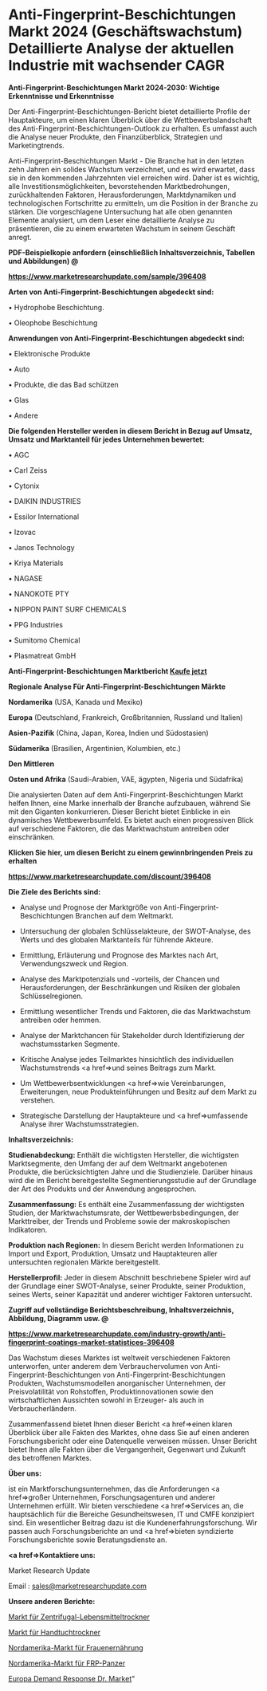 # Anti-Fingerprint-Beschichtungen Markt 2024 (Geschäftswachstum) Detaillierte Analyse der aktuellen Industrie mit wachsender CAGR

<strong>Anti-Fingerprint-Beschichtungen Markt 2024-2030: Wichtige Erkenntnisse und Erkenntnisse</strong>

Der Anti-Fingerprint-Beschichtungen-Bericht bietet detaillierte Profile der Hauptakteure, um einen klaren Überblick über die Wettbewerbslandschaft des Anti-Fingerprint-Beschichtungen-Outlook zu erhalten. Es umfasst auch die Analyse neuer Produkte, den Finanzüberblick, Strategien und Marketingtrends.

Anti-Fingerprint-Beschichtungen Markt - Die Branche hat in den letzten zehn Jahren ein solides Wachstum verzeichnet, und es wird erwartet, dass sie in den kommenden Jahrzehnten viel erreichen wird. Daher ist es wichtig, alle Investitionsmöglichkeiten, bevorstehenden Marktbedrohungen, zurückhaltenden Faktoren, Herausforderungen, Marktdynamiken und technologischen Fortschritte zu ermitteln, um die Position in der Branche zu stärken. Die vorgeschlagene Untersuchung hat alle oben genannten Elemente analysiert, um dem Leser eine detaillierte Analyse zu präsentieren, die zu einem erwarteten Wachstum in seinem Geschäft anregt.



<strong><b>PDF-Beispielkopie anfordern (einschließlich Inhaltsverzeichnis, Tabellen und Abbildungen) @ </b></strong>

<strong><a href=https://www.marketresearchupdate.com/sample/396408>

<strong>https://www.marketresearchupdate.com/sample/396408</u></a></strong></strong>



<strong>Arten von Anti-Fingerprint-Beschichtungen abgedeckt sind:</strong>

• Hydrophobe Beschichtung.

• Oleophobe Beschichtung



<strong>Anwendungen von Anti-Fingerprint-Beschichtungen abgedeckt sind:</strong>

• Elektronische Produkte

• Auto

• Produkte, die das Bad schützen

• Glas

• Andere



<strong>Die folgenden Hersteller werden in diesem Bericht in Bezug auf Umsatz, Umsatz und Marktanteil für jedes Unternehmen bewertet:</strong>

• AGC

• Carl Zeiss

• Cytonix

• DAIKIN INDUSTRIES

• Essilor International

• Izovac

• Janos Technology

• Kriya Materials

• NAGASE

• NANOKOTE PTY

• NIPPON PAINT SURF CHEMICALS

• PPG Industries

• Sumitomo Chemical

• Plasmatreat GmbH



<strong>Anti-Fingerprint-Beschichtungen Marktbericht <a href=https://www.marketresearchupdate.com/buynow/396408>Kaufe jetzt</a></strong>



<strong>Regionale Analyse Für Anti-Fingerprint-Beschichtungen Märkte</strong>



<strong>Nordamerika</strong> (USA, Kanada und Mexiko)



<strong>Europa</strong> (Deutschland, Frankreich, Großbritannien, Russland und Italien)



<strong>Asien-Pazifik</strong> (China, Japan, Korea, Indien und Südostasien)



<strong>Südamerika</strong> (Brasilien, Argentinien, Kolumbien, etc.)



<strong>Den Mittleren</strong> 

<strong>Osten und Afrika</strong> (Saudi-Arabien, VAE, ägypten, Nigeria und Südafrika)

Die analysierten Daten auf dem Anti-Fingerprint-Beschichtungen Markt helfen Ihnen, eine Marke innerhalb der Branche aufzubauen, während Sie mit den Giganten konkurrieren. Dieser Bericht bietet Einblicke in ein dynamisches Wettbewerbsumfeld. Es bietet auch einen progressiven Blick auf verschiedene Faktoren, die das Marktwachstum antreiben oder einschränken.



<strong>Klicken Sie hier, um diesen Bericht zu einem gewinnbringenden Preis zu erhalten
</strong>

<strong><a href=https://www.marketresearchupdate.com/discount/396408>https://www.marketresearchupdate.com/discount/396408</b></u></strong></a>



<strong>Die Ziele des Berichts sind:</strong>

- Analyse und Prognose der Marktgröße von Anti-Fingerprint-Beschichtungen Branchen auf dem Weltmarkt.

- Untersuchung der globalen Schlüsselakteure, der SWOT-Analyse, des Werts und des globalen Marktanteils für führende Akteure.

- Ermittlung, Erläuterung und Prognose des Marktes nach Art, Verwendungszweck und Region.

- Analyse des Marktpotenzials und -vorteils, der Chancen und Herausforderungen, der Beschränkungen und Risiken der globalen Schlüsselregionen.

- Ermittlung wesentlicher Trends und Faktoren, die das Marktwachstum antreiben oder hemmen.

- Analyse der Marktchancen für Stakeholder durch Identifizierung der wachstumsstarken Segmente.

- Kritische Analyse jedes Teilmarktes hinsichtlich des individuellen Wachstumstrends <a href=>und</a> seines Beitrags zum Markt.

- Um Wettbewerbsentwicklungen <a href=>wie</a> Vereinbarungen, Erweiterungen, neue Produkteinführungen und Besitz auf dem Markt zu verstehen.

- Strategische Darstellung der Hauptakteure und <a href=>umfas</a>sende Analyse ihrer Wachstumsstrategien.



<strong>Inhaltsverzeichnis:</strong>



<strong>Studienabdeckung:</strong> Enthält die wichtigsten Hersteller, die wichtigsten Marktsegmente, den Umfang der auf dem Weltmarkt angebotenen Produkte, die berücksichtigten Jahre und die Studienziele. Darüber hinaus wird die im Bericht bereitgestellte Segmentierungsstudie auf der Grundlage der Art des Produkts und der Anwendung angesprochen.



<strong>Zusammenfassung:</strong> Es enthält eine Zusammenfassung der wichtigsten Studien, der Marktwachstumsrate, der Wettbewerbsbedingungen, der Markttreiber, der Trends und Probleme sowie der makroskopischen Indikatoren.



<strong>Produktion nach Regionen:</strong> In diesem Bericht werden Informationen zu Import und Export, Produktion, Umsatz und Hauptakteuren aller untersuchten regionalen Märkte bereitgestellt.



<strong>Herstellerprofil:</strong> Jeder in diesem Abschnitt beschriebene Spieler wird auf der Grundlage einer SWOT-Analyse, seiner Produkte, seiner Produktion, seines Werts, seiner Kapazität und anderer wichtiger Faktoren untersucht.



<strong><b>Zugriff auf vollständige Berichtsbeschreibung, Inhaltsverzeichnis, Abbildung, Diagramm usw. @ </b></strong>

<strong><a href=https://www.marketresearchupdate.com/industry-growth/anti-fingerprint-coatings-market-statistices-396408>https://www.marketresearchupdate.com/industry-growth/anti-fingerprint-coatings-market-statistices-396408</a></strong>

Das Wachstum dieses Marktes ist weltweit verschiedenen Faktoren unterworfen, unter anderem dem Verbrauchervolumen von Anti-Fingerprint-Beschichtungen von Anti-Fingerprint-Beschichtungen Produkten, Wachstumsmodellen anorganischer Unternehmen, der Preisvolatilität von Rohstoffen, Produktinnovationen sowie den wirtschaftlichen Aussichten sowohl in Erzeuger- als auch in Verbraucherländern.

Zusammenfassend bietet Ihnen dieser Bericht <a href=>einen</a> klaren Überblick über alle Fakten des Marktes, ohne dass Sie auf einen anderen Forschungsbericht oder eine Datenquelle verweisen müssen. Unser Bericht bietet Ihnen alle Fakten über die Vergangenheit, Gegenwart und Zukunft des betroffenen Marktes.



<strong>Über uns:</strong>

 ist ein Marktforschungsunternehmen, das die Anforderungen <a href=>großer</a> Unternehmen, Forschungsagenturen und anderer Unternehmen erfüllt. Wir bieten verschiedene <a href=>Services</a> an, die hauptsächlich für die Bereiche Gesundheitswesen, IT und CMFE konzipiert sind. Ein wesentlicher Beitrag dazu ist die Kundenerfahrungsforschung. Wir passen auch Forschungsberichte an und <a href=>bieten</a> syndizierte Forschungsberichte sowie Beratungsdienste an.



<strong><a href=>Kontaktiere uns:</a></strong>

Market Research Update

Email : sales@marketresearchupdate.com



<strong>Unsere anderen Berichte:</strong>

<a href=https://www.linkedin.com/pulse/centrifugal-food-dryer-market-growth-possibilities>Markt für Zentrifugal-Lebensmitteltrockner</a>

<a href=https://www.linkedin.com/pulse/towel-dryers-market-outlooks-2023-size-shares>Markt für Handtuchtrockner</a>

<a href=https://www.linkedin.com/pulse/north-america-women-nutrition-market>Nordamerika-Markt für Frauenernährung</a>

<a href=https://www.linkedin.com/pulse/north-america-frp-tanks-market-2023-industry-outlook-present>Nordamerika-Markt für FRP-Panzer</a>

<a href=https://www.linkedin.com/pulse/europe-demand-response-dr-market-overview-klezf/>Europa Demand Response Dr. Market</a>"

